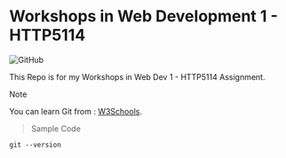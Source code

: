 # Workshops in Web Development 1 - HTTP5114

![GitHub](/images/github.png)

This Repo is for my Workshops in Web Dev 1 - HTTP5114 Assignment.

> [!Note]  
> You can learn Git from : [W3Schools](https://www.w3schools.com/git/).


> Sample Code
```git
git --version
```
